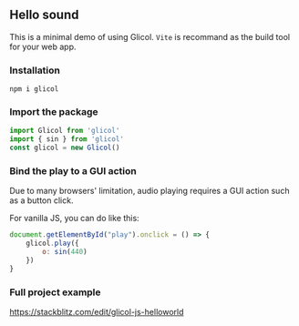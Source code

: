 ## Hello sound

This is a minimal demo of using Glicol. `Vite` is recommand as the build tool for your web app.

### Installation

`npm i glicol`

### Import the package

```js
import Glicol from 'glicol'
import { sin } from 'glicol'
const glicol = new Glicol()
```

### Bind the play to a GUI action

Due to many browsers' limitation, audio playing requires a GUI action such as a button click.

For vanilla JS, you can do like this:
```js
document.getElementById("play").onclick = () => {
    glicol.play({
        o: sin(440)
    })
}
```

### Full project example

https://stackblitz.com/edit/glicol-js-helloworld

<!-- <div style="width: 100%">
<iframe src="https://stackblitz.com/edit/glicol-js-helloworld?embed=1&file=main.js"></iframe>
</div> -->